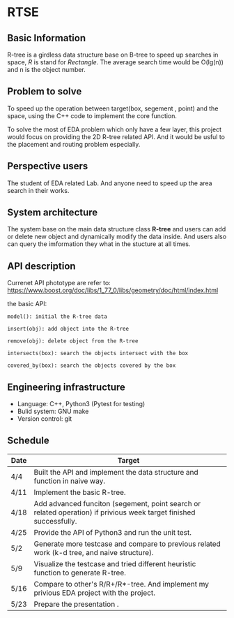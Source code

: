 # RTSE
## Basic Information
R-tree is a girdless data structure base on B-tree to speed up searches in space, *R* is stand for *Rectangle*. The average search time would be O(lg(n)) and n is the object number.

## Problem to solve
To speed up the operation between target(box, segement , point) and the space, using the C++ code to implement the core function.

To solve the most of EDA problem which only have a few layer, this project would focus on providing the 2D R-tree related API. And it would be usful to the placement and routing problem especially.


## Perspective users
The student of EDA related Lab.
And anyone need to speed up the area search in their works.

## System architecture
The system base on the main data structure class **R-tree** and users can add or delete new object and dynamically modify the data inside. And users also can query the imformation they what in the stucture at all times.

## API description
Currenet API phototype are refer to:
https://www.boost.org/doc/libs/1_77_0/libs/geometry/doc/html/index.html

the basic API:

```
model(): initial the R-tree data

insert(obj): add object into the R-tree

remove(obj): delete object from the R-tree

intersects(box): search the objects intersect with the box

covered_by(box): search the objects covered by the box

```

## Engineering infrastructure
- Language: C++, Python3 (Pytest for testing)
- Bulid system: GNU make
- Version control: git

## Schedule

| Date | Target                                                                                                             |
| ---- | ------------------------------------------------------------------------------------------------------------------ |
| 4/4  | Built the API and implement the data structure and function in naive way.                                          |
| 4/11 | Implement the basic R-tree.                                                                                        |
| 4/18 | Add advanced funciton (segement, point search or related operation) if privious week target finished successfully. |
| 4/25 | Provide the API of Python3 and run the unit test.                                                                  |
| 5/2  | Generate more testcase and compare to previous related work (k-d tree, and naive structure).                       |
| 5/9  | Visualize the testcase and tried different heuristic function to generate R-tree.                                  |
| 5/16 | Compare to other's R/R+/R*-tree. And implement my privious EDA project with the project.                           |
| 5/23 | Prepare the presentation .                                                                                         |

